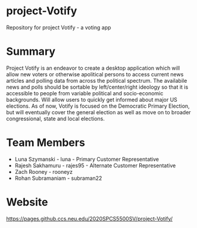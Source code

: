 # project-Votify
Repository for project Votify - a voting app
# Summary
Project Votify is an endeavor to create a desktop application which will allow new voters or otherwise apolitical persons to access current news articles and polling data from across the political spectrum. The availabile news and polls should be sortable by left/center/right ideology so that it is accessible to people from variable political and socio-economic backgrounds. Will allow users to quickly get informed about major US elections. As of now, Votify is focused on the Democratic Primary Election, but will eventually cover the general election as well as move on to broader congressional, state and local elections.
# Team Members
* Luna Szymanski - luna - Primary Customer Representative
* Rajesh Sakhamuru - rajes95 - Alternate Customer Representative
* Zach Rooney - rooneyz
* Rohan Subramaniam - subraman22
# Website
https://pages.github.ccs.neu.edu/2020SPCS5500SV/project-Votify/ 
